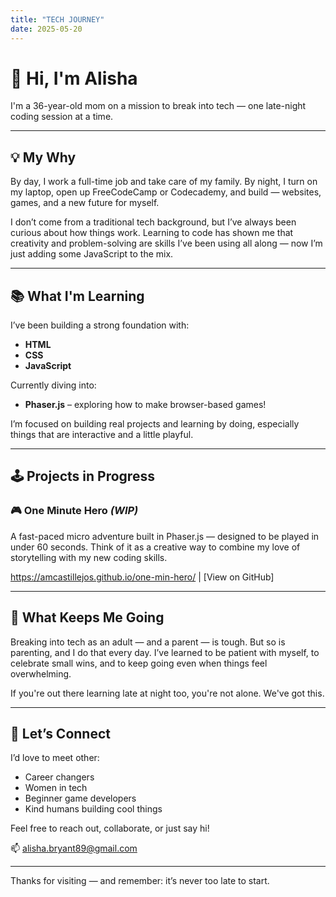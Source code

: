 ```yaml
---
title: "TECH JOURNEY"
date: 2025-05-20
---
```

# 👋 Hi, I'm Alisha

I'm a 36-year-old mom on a mission to break into tech — one late-night coding session at a time.

---

## 💡 My Why

By day, I work a full-time job and take care of my family. By night, I turn on my laptop, open up FreeCodeCamp or Codecademy, and build — websites, games, and a new future for myself.

I don’t come from a traditional tech background, but I’ve always been curious about how things work. Learning to code has shown me that creativity and problem-solving are skills I’ve been using all along — now I’m just adding some JavaScript to the mix.

---

## 📚 What I'm Learning

I’ve been building a strong foundation with:
- **HTML**
- **CSS**
- **JavaScript**

Currently diving into:
- **Phaser.js** – exploring how to make browser-based games!

I’m focused on building real projects and learning by doing, especially things that are interactive and a little playful.

---

## 🕹️ Projects in Progress

### 🎮 One Minute Hero *(WIP)*
A fast-paced micro adventure built in Phaser.js — designed to be played in under 60 seconds. Think of it as a creative way to combine my love of storytelling with my new coding skills.

https://amcastillejos.github.io/one-min-hero/ | [View on GitHub]

---

## 💪 What Keeps Me Going

Breaking into tech as an adult — and a parent — is tough. But so is parenting, and I do that every day. I’ve learned to be patient with myself, to celebrate small wins, and to keep going even when things feel overwhelming.

If you're out there learning late at night too, you're not alone. We've got this.

---

## 🤝 Let’s Connect

I’d love to meet other:
- Career changers
- Women in tech
- Beginner game developers
- Kind humans building cool things

Feel free to reach out, collaborate, or just say hi!

📫 alisha.bryant89@gmail.com

---

Thanks for visiting — and remember: it’s never too late to start.
